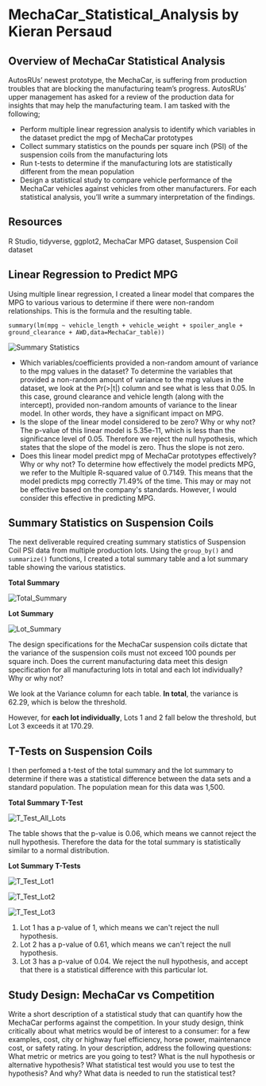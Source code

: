 # MechaCar_Statistical_Analysis by Kieran Persaud

## Overview of MechaCar Statistical Analysis
AutosRUs’ newest prototype, the MechaCar, is suffering from production troubles that are blocking the manufacturing team’s progress. AutosRUs’ upper management has asked for a review of the production data for insights that may help the manufacturing team. I am tasked with the following;

- Perform multiple linear regression analysis to identify which variables in the dataset predict the mpg of MechaCar prototypes
- Collect summary statistics on the pounds per square inch (PSI) of the suspension coils from the manufacturing lots
- Run t-tests to determine if the manufacturing lots are statistically different from the mean population
- Design a statistical study to compare vehicle performance of the MechaCar vehicles against vehicles from other manufacturers. For each statistical analysis, you’ll write a summary interpretation of the findings.

## Resources
R Studio, tidyverse, ggplot2, MechaCar MPG dataset, Suspension Coil dataset

## Linear Regression to Predict MPG
Using multiple linear regression, I created a linear model that compares the MPG to various various to determine if there were non-random relationships. This is the formula and the resulting table.

```summary(lm(mpg ~ vehicle_length + vehicle_weight + spoiler_angle + ground_clearance + AWD,data=MechaCar_table))```

![Summary Statistics](https://user-images.githubusercontent.com/84286467/134757821-42718ce5-79ee-4ffc-90ac-bc018846a769.PNG)

- Which variables/coefficients provided a non-random amount of variance to the mpg values in the dataset? To determine the variables that provided a non-random amount of variance to the mpg values in the dataset, we look at the Pr(>|t|) column and see what is less that 0.05. In this case, ground clearance and vehicle length (along with the intercept), provided non-random amounts of variance to the linear model. In other words, they have a significant impact on MPG.
- Is the slope of the linear model considered to be zero? Why or why not? The p-value of this linear model is 5.35e-11, which is less than the significance level of 0.05. Therefore we reject the null hypothesis, which states that the slope of the model is zero. Thus the slope is not zero.
- Does this linear model predict mpg of MechaCar prototypes effectively? Why or why not? To determine how effectively the model predicts MPG, we refer to the Multiple R-squared value of 0.7149. This means that the model predicts mpg correctly 71.49% of the time. This may or may not be effective based on the company's standards. However, I would consider this effective in predicting MPG.

## Summary Statistics on Suspension Coils
The next deliverable required creating summary statistics of Suspension Coil PSI data from multiple production lots. Using the ```group_by()``` and ```summarize()``` functions, I created a total summary table and a lot summary table showing the various statistics.

**Total Summary**

![Total_Summary](https://user-images.githubusercontent.com/84286467/134759056-b59b4a1a-8742-46b0-b59e-b61d6ddab78c.PNG)

**Lot Summary**

![Lot_Summary](https://user-images.githubusercontent.com/84286467/134759057-74d44ea7-356d-4909-8754-a2a789f46caa.PNG)


The design specifications for the MechaCar suspension coils dictate that the variance of the suspension coils must not exceed 100 pounds per square inch. Does the current manufacturing data meet this design specification for all manufacturing lots in total and each lot individually? Why or why not?

We look at the Variance column for each table. **In total**, the variance is 62.29, which is below the threshold.

However, for **each lot individually**, Lots 1 and 2 fall below the threshold, but Lot 3 exceeds it at 170.29.

## T-Tests on Suspension Coils
I then perfomed a t-test of the total summary and the lot summary to determine if there was a statistical difference between the data sets and a standard population. The population mean for this data was 1,500.

**Total Summary T-Test**

![T_Test_All_Lots](https://user-images.githubusercontent.com/84286467/134763081-7b214dc5-2c23-436d-a66a-fc7976b731af.PNG)

The table shows that the p-value is 0.06, which means we cannot reject the null hypothesis. Therefore the data for the total summary is statistically similar to a normal distribution.

**Lot Summary T-Tests**

![T_Test_Lot1](https://user-images.githubusercontent.com/84286467/134763248-bd7e9ee7-c420-44f2-951f-a3f0ce0ee399.PNG)

![T_Test_Lot2](https://user-images.githubusercontent.com/84286467/134763252-569c228a-f8a3-4371-b1a9-a244b62c3ba7.PNG)

![T_Test_Lot3](https://user-images.githubusercontent.com/84286467/134763255-6870f50b-f945-4a79-a742-70a25deed049.PNG)

1. Lot 1 has a p-value of 1, which means we can't reject the null hypothesis.
2. Lot 2 has a p-value of 0.61, which means we can't reject the null hypothesis.
3. Lot 3 has a p-value of 0.04. We reject the null hypothesis, and accept that there is a statistical difference with this particular lot.

## Study Design: MechaCar vs Competition
Write a short description of a statistical study that can quantify how the MechaCar performs against the competition. In your study design, think critically about what metrics would be of interest to a consumer: for a few examples, cost, city or highway fuel efficiency, horse power, maintenance cost, or safety rating.
In your description, address the following questions:
What metric or metrics are you going to test?
What is the null hypothesis or alternative hypothesis?
What statistical test would you use to test the hypothesis? And why?
What data is needed to run the statistical test?
